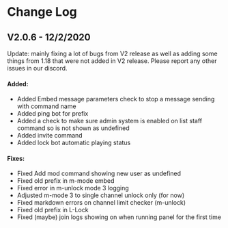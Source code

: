 # Change Log

## V2.0.6 - 12/2/2020

Update: mainly fixing a lot of bugs from V2 release as well as adding some things from 1.18 that were not added in V2 release. Please report any other issues in our discord.

#### Added:

* Added Embed message parameters check to stop a message sending with command name
* Added ping bot for prefix
* Added a check to make sure admin system is enabled on list staff command so is not shown as undefined
* Added invite command
* Added lock bot automatic playing status

#### Fixes:

* Fixed Add mod command showing new user as undefined
* Fixed old prefix in m-mode embed
* Fixed error in m-unlock mode 3 logging
* Adjusted m-mode 3 to single channel unlock only \(for now\)
* Fixed markdown errors on channel limit checker \(m-unlock\)
* Fixed old prefix in L-Lock
* Fixed \(maybe\) join logs showing on when running panel for the first time



